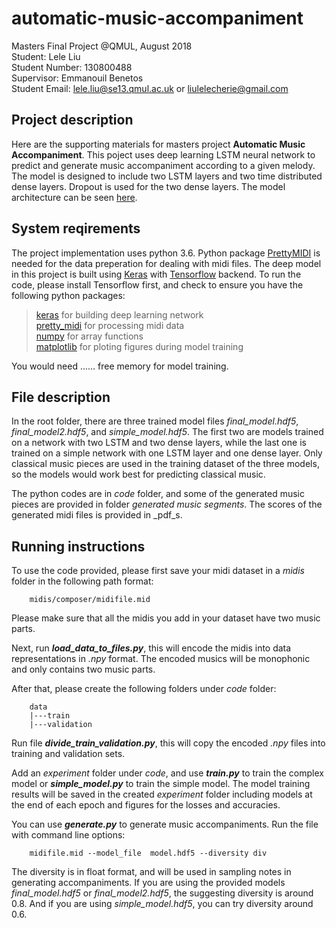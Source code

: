 # automatic-music-accompaniment
Masters Final Project @QMUL, August 2018  
Student: Lele Liu  
Student Number: 130800488  
Supervisor: Emmanouil Benetos  
Student Email: lele.liu@se13.qmul.ac.uk or liulelecherie@gmail.com

## Project description
Here are the supporting materials for masters project **Automatic Music Accompaniment**. This poject uses deep learning LSTM neural network to predict and generate music accompaniment according to a given melody. The model is designed to include two LSTM layers and two time distributed dense layers. Dropout is used for the two dense layers. The model architecture can be seen <a href="https://github.com/cheriell/automatic-music-accompaniment/blob/master/images/model%20architecture.svg">here</a>.

## System reqirements
The project implementation uses python 3.6. Python package <a href="https://github.com/craffel/pretty-midi">PrettyMIDI</a> is needed for the data preperation for dealing with midi files. The deep model in this project is built using <a href="https://github.com/keras-team/keras">Keras</a> with <a href="https://www.tensorflow.org/">Tensorflow</a> backend. To run the code, please install Tensorflow first, and check to ensure you have the following python packages:

> <a href="https://github.com/keras-team/keras">keras</a> for building deep learning network   
> <a href="https://github.com/craffel/pretty-midi">pretty_midi</a> for processing midi data     
> <a href="https://github.com/numpy/numpy">numpy</a> for array functions     
> <a href="https://github.com/matplotlib/matplotlib">matplotlib</a> for ploting figures during model training

You would need ...... free memory for model training.

## File description
In the root folder, there are three trained model files _final_model.hdf5_, _final_model2.hdf5_, and _simple_model.hdf5_. The first two are models trained on a network with two LSTM and two dense layers, while the last one is trained on a simple network with one LSTM layer and one dense layer. Only classical music pieces are used in the training dataset of the three models, so the models would work best for predicting classical music.

The python codes are in _code_ folder, and some of the generated music pieces are provided in folder _generated music segments_. The scores of the generated midi files is provided in _pdf_s.

## Running instructions
To use the code provided, please first save your midi dataset in a _midis_ folder in the following path format:

        midis/composer/midifile.mid

Please make sure that all the midis you add in your dataset have two music parts.

Next, run **_load_data_to_files.py_**, this will encode the midis into data representations in _.npy_ format. The encoded musics will be monophonic and only contains two music parts.

After that, please create the following folders under _code_ folder:

        data
        |---train
        |---validation
        
Run file **_divide_train_validation.py_**, this will copy the encoded _.npy_ files into training and validation sets.

Add an _experiment_ folder under _code_, and use **_train.py_** to train the complex model or **_simple_model.py_** to train the simple model. The model training results will be saved in the created _experiment_ folder including models at the end of each epoch and figures for the losses and accuracies.

You can use **_generate.py_** to generate music accompaniments. Run the file with command line options:   

        midifile.mid --model_file  model.hdf5 --diversity div

The diversity is in float format, and will be used in sampling notes in generating accompaniments. If you are using the provided models  _final_model.hdf5_ or _final_model2.hdf5_, the suggesting diversity is around 0.8. And if you are using _simple_model.hdf5_, you can try diversity around 0.6.




